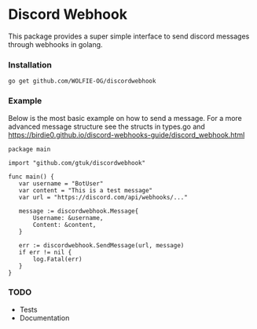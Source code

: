 # Discord Webhook

This package provides a super simple interface to send discord messages through webhooks in golang.

### Installation
```
go get github.com/WOLFIE-OG/discordwebhook
```

### Example
Below is the most basic example on how to send a message.
For a more advanced message structure see the structs in types.go and https://birdie0.github.io/discord-webhooks-guide/discord_webhook.html

```
package main

import "github.com/gtuk/discordwebhook"

func main() {
   var username = "BotUser"
   var content = "This is a test message"
   var url = "https://discord.com/api/webhooks/..."

   message := discordwebhook.Message{
       Username: &username,
       Content: &content,
   }

   err := discordwebhook.SendMessage(url, message)
   if err != nil {
       log.Fatal(err)
   }
}
```

### TODO
* Tests
* Documentation
